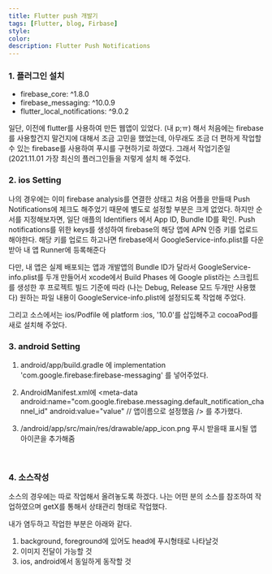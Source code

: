 ```yaml
---
title: Flutter push 개발기
tags: [Flutter, blog, Firbase]
style: 
color: 
description: Flutter Push Notifications
---
```


### 1. 플러그인 설치
- firebase_core: ^1.8.0
- firebase_messaging: ^10.0.9
- flutter_local_notifications: ^9.0.2

일단, 이전에 flutter를 사용하여 만든 웹앱이 있었다. (내 p;ㅠ)
해서 처음에는 firebase를 사용할건지 말건지에 대해서 조금 고민을 했었는데, 아무래도 조금 더 편하게 작업할 수 있는 firebase를 사용하여 푸시를 구현하기로 하였다.
그래서 작업기준일(2021.11.01 가장 최신의 플러그인들을 저렇게 설치 해 주었다.
<br>

### 2. ios Setting
나의 경우에는 이미 firebase analysis를 연결한 상태고
처음 어플을 만들때 Push Notifications에 체크도 해주었기 때문에 별도로 설정할 부분은 크게 없었다.
하지만 순서를 지정해보자면, 일단 애플의 Identifiers 에서 App ID, Bundle ID를 확인.
Push notifications를 위한 keys를 생성하여 firebase의 해당 앱에 APN 인증 키를 업로드 해야한다.
해당 키를 업로드 하고나면 firebase에서 GoogleService-info.plist를 다운받아 내 앱 Runner에 등록해준다 

다만, 내 앱은 실제 배포되는 앱과 개발앱의 Bundle ID가 달라서 GoogleService-info.plist를 두개 만들어서 xcode에서 Build Phases 에 Google plist라는 스크립트를 생성한 후 
프로젝트 빌드 기준에 따라 (나는 Debug, Release 모드 두개만 사용했다) 원하는 파일 내용이 GoogleService-info.plist에 설정되도록 작업해 주었다. 


그리고 소스에서는 
ios/Podfile 에 platform :ios, '10.0'를 삽입해주고 cocoaPod를 새로 설치해 주었다.
<br>

### 3. android Setting
1. android/app/build.gradle 에 
    implementation 'com.google.firebase:firebase-messaging'
를 넣어주었다.

2. AndroidManifest.xml에 
  <meta-data
      android:name="com.google.firebase.messaging.default_notification_channel_id"
      android:value="value" // 앱이름으로 설정했음
  />
를 추가했다.

3. /android/app/src/main/res/drawable/app_icon.png 푸시 받을때 표시될 앱 아이콘을 추가해줌
<br>

### 4. 소스작성
소스의 경우에는 따로 작업해서 올려놓도록 하겠다.
나는 어떤 분의 소스를 참조하여 작업하였으며 
getX를 통해서 상태관리 형태로 작업했다. 

내가 염두하고 작업한 부분은 아래와 같다.
1. background, foreground에 있어도 head에 푸시형태로 나타날것
2. 이미지 전달이 가능할 것
3. ios, android에서 동일하게 동작할 것

